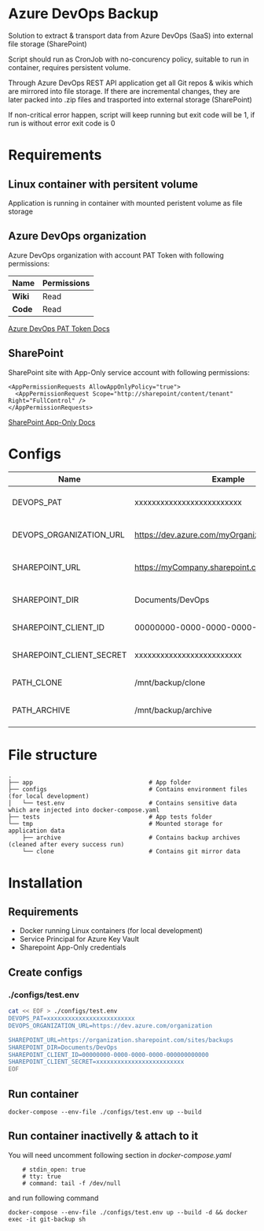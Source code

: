 # Azure DevOps Backup

Solution to extract & transport data from Azure DevOps (SaaS)
into external file storage (SharePoint)

Script should run as CronJob with no-concurency policy,
suitable to run in container, requires persistent volume.

Through Azure DevOps REST API application get all Git repos & wikis which are mirrored into file storage.
If there are incremental changes, they are later packed into .zip files and trasported into external storage (SharePoint)

If non-critical error happen, script will keep running but exit code will be 1,
if run is without error exit code is 0

# Requirements

## Linux container with persitent volume

Application is running in container with mounted peristent volume as file storage

## Azure DevOps organization

Azure DevOps organization with account PAT Token with following permissions:

| Name        | Permissions |
| ----------- | ----------- |
| <b>Wiki</b> | Read        |
| <b>Code</b> | Read        |

[Azure DevOps PAT Token Docs](https://docs.microsoft.com/en-us/azure/devops/organizations/accounts/use-personal-access-tokens-to-authenticate?view=azure-devops&tabs=Windows)

## SharePoint

SharePoint site with App-Only service account with following permissions:

```
<AppPermissionRequests AllowAppOnlyPolicy="true">
  <AppPermissionRequest Scope="http://sharepoint/content/tenant" Right="FullControl" />
</AppPermissionRequests>
```

[SharePoint App-Only Docs](https://docs.microsoft.com/en-us/sharepoint/dev/solution-guidance/security-apponly-azureacs)

# Configs

| Name                     | Example                                        | Description                |
| ------------------------ | ---------------------------------------------- | -------------------------- |
| DEVOPS_PAT               | xxxxxxxxxxxxxxxxxxxxxxxxx                      | Azure DevOps PAT Token     |
| DEVOPS_ORGANIZATION_URL  | https://dev.azure.com/myOrganization           | Azure DevOps URL           |
| SHAREPOINT_URL           | https://myCompany.sharepoint.com/sites/backups | Full Sharepoint target URL |
| SHAREPOINT_DIR           | Documents/DevOps                               | Sharepoint Directory name  |
| SHAREPOINT_CLIENT_ID     | 00000000-0000-0000-0000-000000000000           | Sharepoint Client ID       |
| SHAREPOINT_CLIENT_SECRET | xxxxxxxxxxxxxxxxxxxxxxxxx                      | Sharepoint Client Secret   |
| PATH_CLONE               | /mnt/backup/clone                              | Path where store clone     |
| PATH_ARCHIVE             | /mnt/backup/archive                            | Path where store archives  |

# File structure

```
.
├── app                                 # App folder
├── configs                             # Contains environment files (for local development)
│   └── test.env                        # Contains sensitive data which are injected into docker-compose.yaml
├── tests                               # App tests folder
└── tmp                                 # Mounted storage for application data
    ├── archive                         # Contains backup archives (cleaned after every success run)
    └── clone                           # Contains git mirror data
```

# Installation

## Requirements

- Docker running Linux containers (for local development)
- Service Principal for Azure Key Vault
- Sharepoint App-Only credentials

## Create configs

### ./configs/test.env

```bash
cat << EOF > ./configs/test.env
DEVOPS_PAT=xxxxxxxxxxxxxxxxxxxxxxxxx
DEVOPS_ORGANIZATION_URL=https://dev.azure.com/organization

SHAREPOINT_URL=https://organization.sharepoint.com/sites/backups
SHAREPOINT_DIR=Documents/DevOps
SHAREPOINT_CLIENT_ID=00000000-0000-0000-0000-000000000000
SHAREPOINT_CLIENT_SECRET=xxxxxxxxxxxxxxxxxxxxxxxxx
EOF
```

## Run container

```
docker-compose --env-file ./configs/test.env up --build
```

## Run container inactivelly & attach to it

You will need uncomment following section in <i>docker-compose.yaml</i>

```
    # stdin_open: true
    # tty: true
    # command: tail -f /dev/null
```

and run following command

```
docker-compose --env-file ./configs/test.env up --build -d && docker exec -it git-backup sh
```
